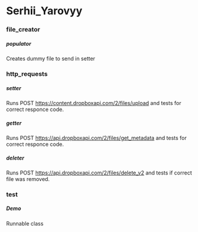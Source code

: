 # Serhii_Yarovyy
### file_creator
##### populator
Creates dummy file to send in setter
### http_requests
##### setter
Runs POST https://content.dropboxapi.com/2/files/upload and tests for correct responce code.
##### getter
Runs POST https://api.dropboxapi.com/2/files/get_metadata and tests for correct responce code.
##### deleter
Runs POST https://api.dropboxapi.com/2/files/delete_v2 and tests if correct file was removed.
### test
##### Demo
Runnable class
